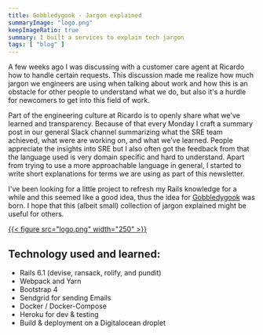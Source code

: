 ```yaml
---
title: Gobbledygook - Jargon explained
summaryImage: "logo.png"
keepImageRatio: true
summary: I built a services to explain tech jargon
tags: [ "blog" ]
---
```


A few weeks ago I was discussing with a customer care agent at Ricardo how to handle certain requests. This discussion made me realize how much jargon we engineers are using when talking about work and how this is an obstacle for other people to understand what we do, but also it's a hurdle for newcomers to get into this field of work.

Part of the engineering culture at Ricardo is to openly share what we've learned and transparency. Because of that every Monday I craft a summary post in our general Slack channel summarizing what the SRE team achieved, what were are working on, and what we’ve learned.
People appreciate the insights into SRE but I also often got the feedback from  that the language used is very domain specific and hard to understand.
Apart from trying to use a more approachable language in general, I started to write short explanations for terms we are using as part of this newsletter.

I've been looking for a little project to refresh my Rails knowledge for a while and this seemed like a good idea, thus the idea for [Gobbledygook](https://gobbledygook.bueti-online.ch) was born.
I hope that this (albeit small) collection of jargon explained might be useful for others.

[{{< figure src="logo.png" width="250" >}}](https://gobbledygook.bueti-online.ch)

## Technology used and learned:

- Rails 6.1 (devise, ransack, rolify, and pundit)
- Webpack and Yarn
- Bootstrap 4
- Sendgrid for sending Emails
- Docker / Docker-Compose
- Heroku for dev & testing
- Build & deployment on a Digitalocean droplet
